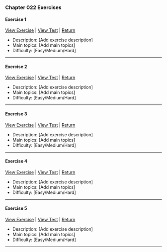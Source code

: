 ﻿### Chapter 022 Exercises

#### Exercise 1

[View Exercise](Chapter022Exercise1.java) | [View Test](../../../test/java/Chapter022/Chapter022Exercise1Test.java) | [Return](../../../../README.md)

- Description: [Add exercise description]
- Main topics: [Add main topics]
- Difficulty: [Easy/Medium/Hard]

---
#### Exercise 2

[View Exercise](Chapter022Exercise2.java) | [View Test](../../../test/java/Chapter022/Chapter022Exercise2Test.java) | [Return](../../../../README.md)

- Description: [Add exercise description]
- Main topics: [Add main topics]
- Difficulty: [Easy/Medium/Hard]

---
#### Exercise 3

[View Exercise](Chapter022Exercise3.java) | [View Test](../../../test/java/Chapter022/Chapter022Exercise3Test.java) | [Return](../../../../README.md)

- Description: [Add exercise description]
- Main topics: [Add main topics]
- Difficulty: [Easy/Medium/Hard]

---
#### Exercise 4

[View Exercise](Chapter022Exercise4.java) | [View Test](../../../test/java/Chapter022/Chapter022Exercise4Test.java) | [Return](../../../../README.md)

- Description: [Add exercise description]
- Main topics: [Add main topics]
- Difficulty: [Easy/Medium/Hard]

---
#### Exercise 5

[View Exercise](Chapter022Exercise5.java) | [View Test](../../../test/java/Chapter022/Chapter022Exercise5Test.java) | [Return](../../../../README.md)

- Description: [Add exercise description]
- Main topics: [Add main topics]
- Difficulty: [Easy/Medium/Hard]

---

